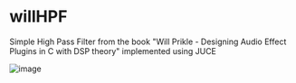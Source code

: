 # willHPF
 Simple High Pass Filter from the book "Will Prikle - Designing Audio Effect Plugins in C with DSP theory" implemented using JUCE
 
 ![image](https://user-images.githubusercontent.com/66480309/145621366-4ea9afbe-8985-47dd-8fe3-96bc15973d6b.png)


